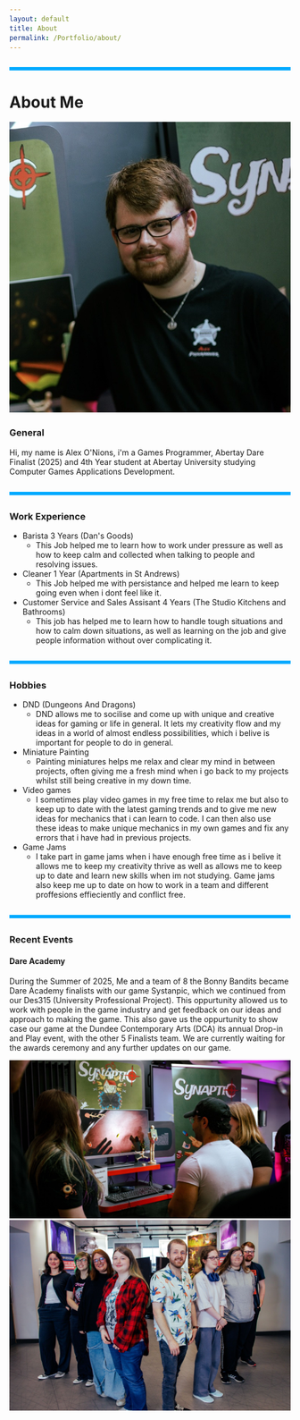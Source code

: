 ```yaml
---
layout: default
title: About
permalink: /Portfolio/about/
---
```


<hr style="all: unset; display: block; height: 6px; background-color: #00aaff; margin: 2em 0;">

# About Me

![Picture Of Alex O'Nions (me)](/Assets/Me.jpg)


### General
Hi, my name is Alex O'Nions, i'm a Games Programmer, Abertay Dare Finalist (2025) and 4th Year student at Abertay University studying Computer Games Applications Development.




<hr style="all: unset; display: block; height: 6px; background-color: #00aaff; margin: 2em 0;">


### Work Experience
- Barista 3 Years (Dan's Goods)
  - This Job helped me to learn how to work under pressure as well as how to keep calm and collected when talking to people and resolving issues.     
- Cleaner 1 Year (Apartments in St Andrews)
  - This Job helped me with persistance and helped me learn to keep going even when i dont feel like it. 
- Customer Service and Sales Assisant 4 Years (The Studio Kitchens and Bathrooms)
  - This job has helped me to learn how to handle tough situations and how to calm down situations, as well as learning on the job and give people information without over complicating it.     

<hr style="all: unset; display: block; height: 6px; background-color: #00aaff; margin: 2em 0;">

### Hobbies
- DND (Dungeons And Dragons)
  - DND allows me to socilise and come up with unique and creative ideas for gaming or life in general. It lets my creativity flow and my ideas in a world of almost endless possibilities, which i belive is important for people to do in general. 
- Miniature Painting
  - Painting miniatures helps me relax and clear my mind in between projects, often giving me a fresh mind when i go back to my projects whilst still being creative in my down time.
- Video games
  - I sometimes play video games in my free time to relax me but also to keep up to date with the latest gaming trends and to give me new ideas for mechanics that i can learn to code. I can then also use these ideas to make unique mechanics in my own games and fix any errors that i have had in previous projects. 
- Game Jams
  - I take part in game jams when i have enough free time as i belive it allows me to keep my creativity thrive as well as allows me to keep up to date and learn new skills when im not studying. Game jams also keep me up to date on how to work in a team and different proffesions effieciently and conflict free.


<hr style="all: unset; display: block; height: 6px; background-color: #00aaff; margin: 2em 0;">


### Recent Events

#### Dare Academy
During the Summer of 2025, Me and a team of 8 the Bonny Bandits became Dare Academy finalists with our game Systanpic, which we continued from our Des315 (University Professional Project). This oppurtunity allowed us to work with people in the game industry and get feedback on our ideas and approach to making the game. This also gave us the oppurtunity to show case our game at the Dundee Contemporary Arts (DCA)  its annual Drop-in and Play event, with the other 5 Finalists team. We are currently waiting for the awards ceremony and any further updates on our game.

![Picture Of DCA Event](/Assets/SynapticShowcase.jpg)
![Picture Of Bonny Bandits](/Assets/SynapticGroup.jpg)

